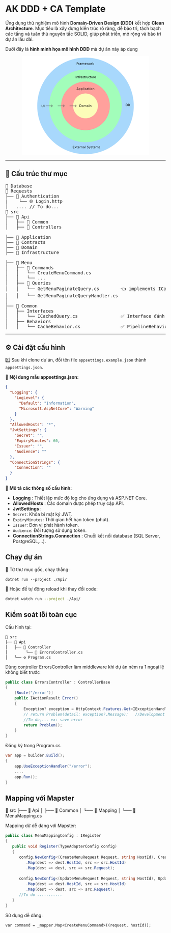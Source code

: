 # AK DDD + CA Template

Ứng dụng thử nghiệm mô hình **Domain-Driven Design (DDD)** kết hợp **Clean Architecture**. Mục tiêu là xây dựng kiến trúc rõ ràng, dễ bảo trì, tách bạch các tầng và tuân thủ nguyên tắc SOLID, giúp phát triển, mở rộng và bảo trì dự án lâu dài.

Dưới đây là **hình minh họa mô hình DDD** mà dự án này áp dụng

<p align="center">
  <img src="docs/ddd_layers.png" alt="DDD Layer" width="400"/>
</p>

---

## 📂 Cấu trúc thư mục

<pre>
📁 Database
📁 Requests
├── 📁 Authentication
|    └── 🌐 Login.http 
│   .... // To do...
📁 src
├── 📁 Api
│   ├── 📁 Common
│   ├── 📁 Controllers

├── 📁 Application
├── 📁 Contracts
├── 📁 Domain
├── 📁 Infrastructure

├── 📁 Menu
│   ├── 📁 Commands
│   │   └── CreateMenuCommand.cs
│   │   └── ...
│   ├── 📁 Queries
│   │   └── GetMenuPaginateQuery.cs        👈 implements ICachedQuery
│   │   └── GetMenuPaginateQueryHandler.cs
│
├── 📁 Common
│   ├── Interfaces
│   │   └── ICachedQuery.cs                ✅ Interface đánh dấu Query cần cache
│   ├── Behaviors
│   │   └── CacheBehavior.cs               ✅ PipelineBehavior tự động cache
</pre>

---

## ⚙️ Cài đặt cấu hình

1️⃣ Sau khi clone dự án, đổi tên file `appsettings.example.json` thành `appsettings.json`.

📄 **Nội dung mẫu appsettings.json:**

```json
{
  "Logging": {
    "LogLevel": {
      "Default": "Information",
      "Microsoft.AspNetCore": "Warning"
    }
  },
  "AllowedHosts": "*",
  "JwtSettings": {
    "Secret": "",
    "ExpiryMinutes": 60,
    "Issuer": "",
    "Audience": ""
  },
  "ConnectionStrings": {
    "Connection": ""
  }
}
```

🔎 **Mô tả các thông số cấu hình:**

* **Logging** : Thiết lập mức độ log cho ứng dụng và ASP.NET Core.
* **AllowedHosts** : Các domain được phép truy cập API.
* **JwtSettings** :
* `Secret`: Khóa bí mật ký JWT.
* `ExpiryMinutes`: Thời gian hết hạn token (phút).
* `Issuer`: Đơn vị phát hành token.
* `Audience`: Đối tượng sử dụng token.
* **ConnectionStrings.Connection** : Chuỗi kết nối database (SQL Server, PostgreSQL,...).

## Chạy dự án

🔧 Từ thư mục gốc, chạy thẳng:

```
dotnet run --project ./Api/
```

🔁 Hoặc để tự động reload khi thay đổi code:

```bash
dotnet watch run --project ./Api/
```

## Kiểm soát lỗi toàn cục

Cấu hình tại:

```
📁 src  
├── 📁 Api  
│   ├── 📁 Controller  
│        └── 📝 ErrorsController.cs 
│   └── ⚙️ Program.cs
```

Dùng controller ErrorsController làm middleware khi dự án ném ra 1 ngoại lệ không biết trước

```csharp
public class ErrorsController : ControllerBase
{
    [Route("/error")]
    public IActionResult Error()
    {
        Exception? exception = HttpContext.Features.Get<IExceptionHandlerFeature>()?.Error;
        // return Problem(detail: exception?.Message);   //Development mode only
        //To do,... ex: save error 
        return Problem();
    }
}
```

Đăng ký trong Program.cs

```csharp
var app = builder.Build();
{
    app.UseExceptionHandler("/error");
    ....
    app.Run();
}
```

## Mapping với Mapster

📁 src
├── 📁 Api
│   ├── 📁 Common
│        └── 📁 Mapping
│                  └── 📝 MenuMapping.cs

Mapping dữ dễ dàng với Mapster:

```csharp
public class MenuMappingConfig : IRegister
{
   public void Register(TypeAdapterConfig config)
   {
      config.NewConfig<(CreateMenuRequest Request, string HostId), CreateMenuCommand>()
         .Map(dest => dest.HostId, src => src.HostId)
         .Map(dest => dest, src => src.Request);

      config.NewConfig<(UpdateMenuRequest Request, string HostId), UpdateMenuCommand>()
         .Map(dest => dest.HostId, src => src.HostId)
         .Map(dest => dest, src => src.Request);
      //To do ...........
   }
}
```

Sử dụng dễ dàng:

```cshap
var command = _mapper.Map<CreateMenuCommand>((request, hostId));
```
